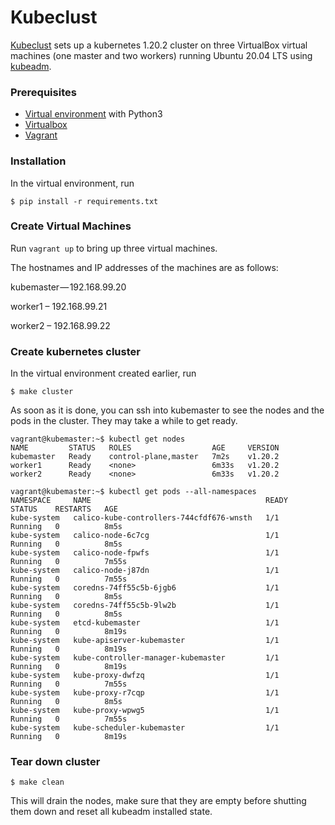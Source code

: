 # Kubeclust

[Kubeclust](https://kosyfrances.github.io/kubernetes-cluster/) sets up a kubernetes 1.20.2 cluster on three VirtualBox virtual machines (one master and two workers) running Ubuntu 20.04 LTS using [kubeadm](https://kubernetes.io/docs/reference/setup-tools/kubeadm/).

### Prerequisites
* [Virtual environment](https://docs.python.org/3/library/venv.html) with Python3
* [Virtualbox](https://www.virtualbox.org/)
* [Vagrant](https://www.vagrantup.com/)

### Installation
In the virtual environment, run
```
$ pip install -r requirements.txt
```

### Create Virtual Machines
Run `vagrant up` to bring up three virtual machines.

The hostnames and IP addresses of the machines are as follows:

kubemaster — 192.168.99.20

worker1 – 192.168.99.21

worker2 – 192.168.99.22

### Create kubernetes cluster
In the virtual environment created earlier, run
```
$ make cluster
```
As soon as it is done, you can ssh into kubemaster to see the nodes and the pods in the cluster. They may take a while to get ready.
```
vagrant@kubemaster:~$ kubectl get nodes
NAME         STATUS   ROLES                  AGE     VERSION
kubemaster   Ready    control-plane,master   7m2s    v1.20.2
worker1      Ready    <none>                 6m33s   v1.20.2
worker2      Ready    <none>                 6m33s   v1.20.2

vagrant@kubemaster:~$ kubectl get pods --all-namespaces
NAMESPACE     NAME                                       READY   STATUS    RESTARTS   AGE
kube-system   calico-kube-controllers-744cfdf676-wnsth   1/1     Running   0          8m5s
kube-system   calico-node-6c7cg                          1/1     Running   0          8m5s
kube-system   calico-node-fpwfs                          1/1     Running   0          7m55s
kube-system   calico-node-j87dn                          1/1     Running   0          7m55s
kube-system   coredns-74ff55c5b-6jgb6                    1/1     Running   0          8m5s
kube-system   coredns-74ff55c5b-9lw2b                    1/1     Running   0          8m5s
kube-system   etcd-kubemaster                            1/1     Running   0          8m19s
kube-system   kube-apiserver-kubemaster                  1/1     Running   0          8m19s
kube-system   kube-controller-manager-kubemaster         1/1     Running   0          8m19s
kube-system   kube-proxy-dwfzq                           1/1     Running   0          7m55s
kube-system   kube-proxy-r7cqp                           1/1     Running   0          8m5s
kube-system   kube-proxy-wpwg5                           1/1     Running   0          7m55s
kube-system   kube-scheduler-kubemaster                  1/1     Running   0          8m19s
```

### Tear down cluster
```
$ make clean
```
This will drain the nodes, make sure that they are empty before shutting them down and reset all kubeadm installed state.
